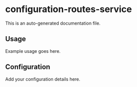 # configuration-routes-service

This is an auto-generated documentation file.

## Usage

Example usage goes here.

## Configuration

Add your configuration details here.